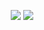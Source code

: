 <!-- [![Top Langs](https://github-readme-stats.vercel.app/api/top-langs/?username=Futarimiti&layout=compact)](https://github.com/anuraghazra/github-readme-stats)
-->
<p align="center">
<img src="https://img.shields.io/badge/neovim-%2357A143.svg?&style=for-the-badge&logo=neovim&logoColor=white"/>

<img src="https://img.shields.io/badge/haskell-%232C2D72.svg?&style=for-the-badge&logo=haskell&logoColor=white"/>
</p>

